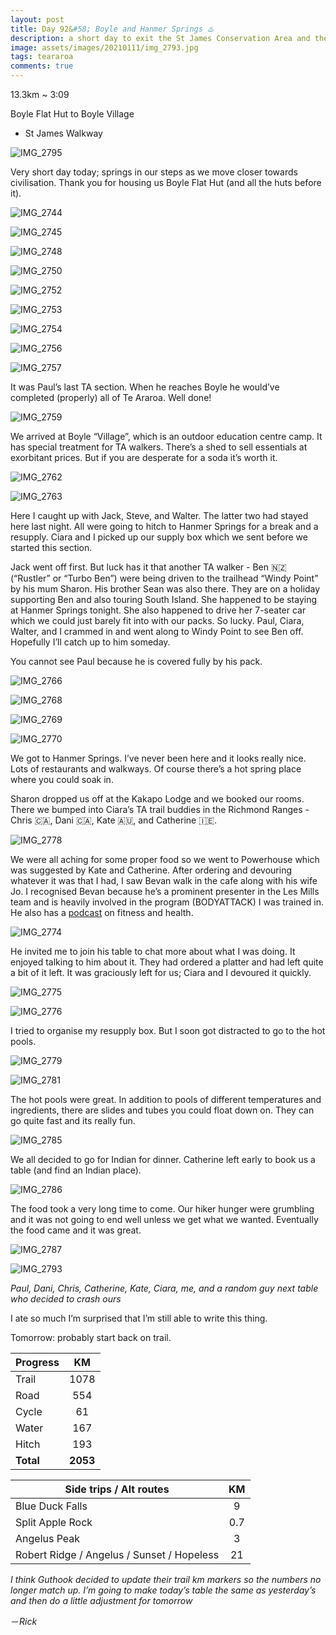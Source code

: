 ```yaml
---
layout: post
title: Day 92&#58; Boyle and Hanmer Springs ♨️
description: a short day to exit the St James Conservation Area and the quickest hitch in the west to Hanmer Springs. Hot pools and gorging proper food oh my. 
image: assets/images/20210111/img_2793.jpg
tags: teararoa
comments: true
---
```


13.3km ~ 3:09

Boyle Flat Hut to Boyle Village

- St James Walkway

![IMG_2795](/assets/images/20210111/img_2795.jpg)

Very short day today; springs in our steps as we move closer towards civilisation. Thank you for housing us Boyle Flat Hut (and all the huts before it). 

![IMG_2744](/assets/images/20210111/img_2744.jpg)

![IMG_2745](/assets/images/20210111/img_2745.jpg)

![IMG_2748](/assets/images/20210111/img_2748.jpg)

![IMG_2750](/assets/images/20210111/img_2750.jpg)

![IMG_2752](/assets/images/20210111/img_2752.jpg)

![IMG_2753](/assets/images/20210111/img_2753.jpg)

![IMG_2754](/assets/images/20210111/img_2754.jpg)

![IMG_2756](/assets/images/20210111/img_2756.jpg)

![IMG_2757](/assets/images/20210111/img_2757.jpg)

It was Paul’s last TA section. When he reaches Boyle he would’ve completed (properly) all of Te Araroa. Well done!

![IMG_2759](/assets/images/20210111/img_2759.jpg)

We arrived at Boyle “Village”, which is an outdoor education centre camp. It has special treatment for TA walkers. There’s a shed to sell essentials at exorbitant prices. But if you are desperate for a soda it’s worth it. 

![IMG_2762](/assets/images/20210111/img_2762.jpg)

![IMG_2763](/assets/images/20210111/img_2763.jpg)

Here I caught up with Jack, Steve, and Walter. The latter two had stayed here last night. All were going to hitch to Hanmer Springs for a break and a resupply. Ciara and I picked up our supply box which we sent before we started this section. 

Jack went off first. But luck has it that another TA walker - Ben 🇳🇿 (“Rustler” or “Turbo Ben”) were being driven to the trailhead “Windy Point” by his mum Sharon. His brother Sean was also there. They are on a holiday supporting Ben and also touring South Island. She happened to be staying at Hanmer Springs tonight. She also happened to drive her 7-seater car which we could just barely fit into with our packs. So lucky. Paul, Ciara, Walter, and I crammed in and went along to Windy Point to see Ben off. Hopefully I’ll catch up to him someday. 

You cannot see Paul because he is covered fully by his pack. 

![IMG_2766](/assets/images/20210111/img_2766.jpg)

![IMG_2768](/assets/images/20210111/img_2768.jpg)

![IMG_2769](/assets/images/20210111/img_2769.jpg)

![IMG_2770](/assets/images/20210111/img_2770.jpg)

We got to Hanmer Springs. I’ve never been here and it looks really nice. Lots of restaurants and walkways. Of course there’s a hot spring place where you could soak in. 

Sharon dropped us off at the Kakapo Lodge and we booked our rooms. There we bumped into Ciara’s TA trail buddies in the Richmond Ranges - Chris 🇨🇦, Dani 🇨🇦, Kate 🇦🇺, and Catherine 🇮🇪.

![IMG_2778](/assets/images/20210111/img_2778.jpg)

We were all aching for some proper food so we went to Powerhouse which was suggested by Kate and Catherine. After ordering and devouring whatever it was that I had, I saw Bevan walk in the cafe along with his wife Jo. I recognised Bevan because he’s a prominent presenter in the Les Mills team and is heavily involved in the program (BODYATTACK) I was trained in. He also has a [podcast](https://www.bevanjameseyles.com/podcast?r_done=1) on fitness and health. 

![IMG_2774](/assets/images/20210111/img_2774.jpg)

He invited me to join his table to chat more about what I was doing. It enjoyed talking to him about it. They had ordered a platter and had left quite a bit of it left. It was graciously left for us; Ciara and I devoured it quickly. 

![IMG_2775](/assets/images/20210111/img_2775.jpg)

![IMG_2776](/assets/images/20210111/img_2776.jpg)

I tried to organise my resupply box. But I soon got distracted to go to the hot pools. 

![IMG_2779](/assets/images/20210111/img_2779.jpg)

![IMG_2781](/assets/images/20210111/img_2781.jpg)

The hot pools were great. In addition to pools of different temperatures and ingredients, there are slides and tubes you could float down on. They can go quite fast and its really fun. 

![IMG_2785](/assets/images/20210111/img_2785.jpg)

We all decided to go for Indian for dinner. Catherine left early to book us a table (and find an Indian place). 

![IMG_2786](/assets/images/20210111/img_2786.jpg)

The food took a very long time to come. Our hiker hunger were grumbling and it was not going to end well unless we get what we wanted. Eventually the food came and it was great. 

![IMG_2787](/assets/images/20210111/img_2787.jpg)

![IMG_2793](/assets/images/20210111/img_2793.jpg)

_Paul, Dani, Chris, Catherine, Kate, Ciara, me, and a random guy next table who decided to crash ours_

I ate so much I’m surprised that I’m still able to write this thing. 

Tomorrow: probably start back on trail. 


| Progress | KM |
| ---- |:----:|
| Trail | 1078 |
| Road | 554 |
| Cycle | 61 |
| Water | 167 |
| Hitch | 193 |
| **Total** | **2053** |

| Side trips / Alt routes | KM |
| ---- |:----:|
| Blue Duck Falls | 9 |
| Split Apple Rock | 0.7 |
| Angelus Peak | 3 |
| Robert Ridge / Angelus / Sunset / Hopeless | 21 |

_I think Guthook decided to update their trail km markers so the numbers no longer match up. I’m going to make today’s table the same as yesterday’s and then do a little adjustment for tomorrow_


－_Rick_
